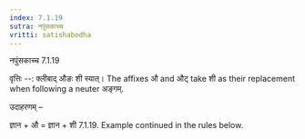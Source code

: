 ```yaml
---
index: 7.1.19
sutra: नपुंसकाच्च
vritti: satishabodha
---
```



 नपुंसकाच्च 7.1.19 


वृत्तिः --: क्लीबाद् औङः शी स्यात्। The affixes औ and औट् take शी as their replacement when following a neuter अङ्गम्. 


उदाहरणम् – 


ज्ञान + औ = ज्ञान + शी 7.1.19. Example continued in the rules below. 


